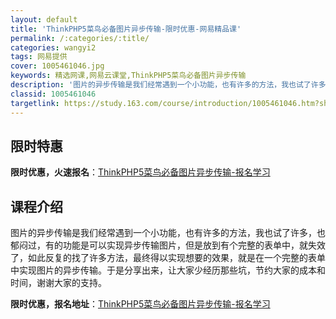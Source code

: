 ```yaml
---
layout: default
title: 'ThinkPHP5菜鸟必备图片异步传输-限时优惠-网易精品课'
permalink: /:categories/:title/
categories: wangyi2
tags: 网易提供
cover: 1005461046.jpg
keywords: 精选网课,网易云课堂,ThinkPHP5菜鸟必备图片异步传输
description: '图片的异步传输是我们经常遇到一个小功能，也有许多的方法，我也试了许多，也郁闷过，有的功能是可以实现异步传输图片，但是放到'
classid: 1005461046
targetlink: https://study.163.com/course/introduction/1005461046.htm?share=1&shareId=1025206652&utm_campaign=share&utm_medium=iphoneShare&utm_source=&utm_u=1025206652
---
```


## 限时特惠

**限时优惠，火速报名**：[ThinkPHP5菜鸟必备图片异步传输-报名学习](https://study.163.com/course/introduction/1005461046.htm?share=1&shareId=1025206652&utm_campaign=share&utm_medium=iphoneShare&utm_source=&utm_u=1025206652)

## 课程介绍

图片的异步传输是我们经常遇到一个小功能，也有许多的方法，我也试了许多，也郁闷过，有的功能是可以实现异步传输图片，但是放到有个完整的表单中，就失效了，如此反复的找了许多方法，最终得以实现想要的效果，就是在一个完整的表单中实现图片的异步传输。于是分享出来，让大家少经历那些坑，节约大家的成本和时间，谢谢大家的支持。

**限时优惠，报名地址**：[ThinkPHP5菜鸟必备图片异步传输-报名学习](https://study.163.com/course/introduction/1005461046.htm?share=1&shareId=1025206652&utm_campaign=share&utm_medium=iphoneShare&utm_source=&utm_u=1025206652)

